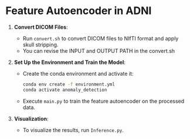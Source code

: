 # Feature Autoencoder in ADNI

1. **Convert DICOM Files**:
   - Run `convert.sh` to convert DICOM files to NIfTI format and apply skull stripping.
   - You can revise the INPUT and OUTPUT PATH in the convert.sh

2. **Set Up the Environment and Train the Model**:
   - Create the conda environment and activate it:
     ```bash
     conda env create -f environment.yml
     conda activate anomaly_detection
     ```
   - Execute `main.py` to train the feature autoencoder on the processed data.


3. **Visualization**:
   - To visualize the results, run `Inference.py`.
